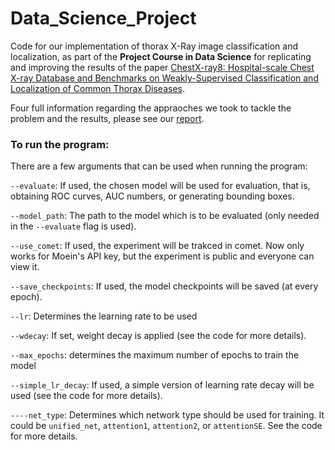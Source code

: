 # Data_Science_Project
Code for our implementation of thorax X-Ray image classification and localization, as part of the **Project Course in Data Science** for replicating and improving the results of the paper [ChestX-ray8: Hospital-scale Chest X-ray Database and Benchmarks on Weakly-Supervised Classification and Localization of Common Thorax Diseases](https://arxiv.org/abs/1705.02315).

Four full information regarding the appraoches we took to tackle the problem and the results, please see our [report](report).

### To run the program:
There are a few arguments that can be used when running the program:

`--evaluate`: If used, the chosen model will be used for evaluation, that is, obtaining ROC curves, AUC numbers, or generating bounding boxes.

`--model_path`: The path to the model which is to be evaluated (only needed in the `--evaluate` flag is used).

`--use_comet`: If used, the experiment will be trakced in comet. Now only works for Moein's API key, but the experiment is public and everyone can view it.

`--save_checkpoints`: If used, the model checkpoints will be saved (at every epoch).

`--lr`: Determines the learning rate to be used

`--wdecay`: If set, weight decay is applied (see the code for more details).

`--max_epochs`: determines the maximum number of epochs to train the model

`--simple_lr_decay`: If used, a simple version of learning rate decay will be used (see the code for more details).

`----net_type`: Determines which network type should be used for training. It could be `unified_net`, `attention1`, `attention2`, or `attentionSE`. See the code for more details.
